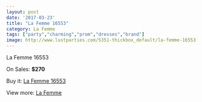 ```yaml
---
layout: post
date: '2017-03-23'
title: "La Femme 16553"
category: La Femme
tags: ["party","charming","prom","dresses","brand"]
image: http://www.lustparties.com/5351-thickbox_default/la-femme-16553.jpg
---
```

La Femme 16553

On Sales: **$270**
<a href="https://www.lustparties.com/en/la-femme/1787-la-femme-16553.html"><amp-img layout="responsive" width="600" height="600" src="//www.lustparties.com/5351-thickbox_default/la-femme-16553.jpg" alt="La Femme 16553 0" /></a>
<a href="https://www.lustparties.com/en/la-femme/1787-la-femme-16553.html"><amp-img layout="responsive" width="600" height="600" src="//www.lustparties.com/5352-thickbox_default/la-femme-16553.jpg" alt="La Femme 16553 1" /></a>

Buy it: [La Femme 16553](https://www.lustparties.com/en/la-femme/1787-la-femme-16553.html "La Femme 16553")

View more: [La Femme](https://www.lustparties.com/en/4-la-femme "La Femme")